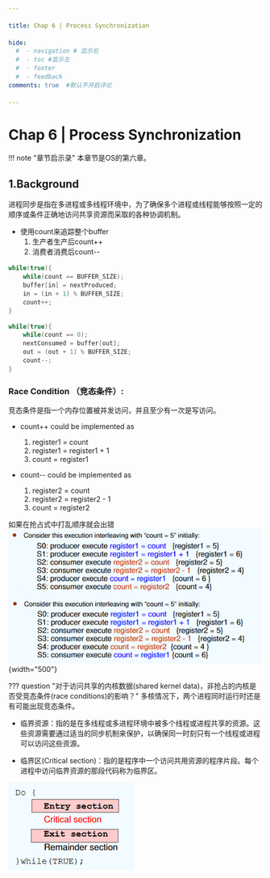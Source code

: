 ```yaml
---

title: Chap 6 | Process Synchronization

hide:
  #  - navigation # 显示右
  #  - toc #显示左
  #  - footer
  #  - feedback  
comments: true  #默认不开启评论

---
```


<h1 id="欢迎">Chap 6 | Process Synchronization</h1>

!!! note "章节启示录"
    <!-- === "Tab 1" -->
        <!-- Markdown **content**. -->
    <!-- === "Tab 2"
        More Markdown **content**. -->
    本章节是OS的第六章。

## 1.Background
进程同步是指在多进程或多线程环境中，为了确保多个进程或线程能够按照一定的顺序或条件正确地访问共享资源而采取的各种协调机制。

* 使用count来追踪整个buffer
    1. 生产者生产后count++
    2. 消费者消费后count--

```c++
while(true){
    while(count == BUFFER_SIZE);
    buffer[in] = nextProduced;
    in = (in + 1) % BUFFER_SIZE;
    count++;
}
```
```c++
while(true){
    while(count == 0);
    nextConsumed = buffer[out];
    out = (out + 1) % BUFFER_SIZE;
    count--;
}
```

### Race Condition （竞态条件）:
竞态条件是指一个内存位置被并发访问，并且至少有一次是写访问。

* count++ could be implemented as
    1. register1 = count     
    2. register1 = register1 + 1     
    3. count = register1

* count-- could be implemented as
    1. register2 = count     
    2. register2 = register2 - 1     
    3. count = register2

如果在抢占式中打乱顺序就会出错    
![](./img/45.png){width="500"}


??? question "对于访问共享的内核数据(shared kernel data)，非抢占的内核是否受竞态条件(race conditions)的影响？"
    多核情况下，两个进程同时运行时还是有可能出现竞态条件。

* 临界资源：指的是在多线程或多进程环境中被多个线程或进程共享的资源。这些资源需要通过适当的同步机制来保护，以确保同一时刻只有一个线程或进程可以访问这些资源。        
  
* 临界区(Critical section)：指的是程序中一个访问共用资源的程序片段。每个进程中访问临界资源的那段代码称为临界区。

![](./img/46.png)